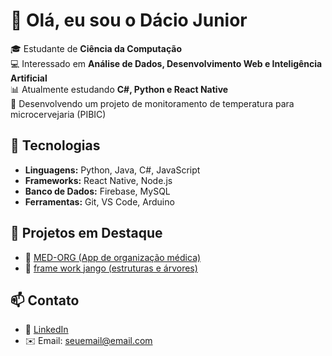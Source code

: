 # 👋 Olá, eu sou o Dácio Junior  

🎓 Estudante de **Ciência da Computação**  
💻 Interessado em **Análise de Dados, Desenvolvimento Web e Inteligência Artificial**  
📊 Atualmente estudando **C#, Python e React Native**  
🍺 Desenvolvendo um projeto de monitoramento de temperatura para microcervejaria (PIBIC)  

## 🚀 Tecnologias
- **Linguagens:** Python, Java, C#, JavaScript  
- **Frameworks:** React Native, Node.js  
- **Banco de Dados:** Firebase, MySQL  
- **Ferramentas:** Git, VS Code, Arduino  

## 📌 Projetos em Destaque
- 🔹 [MED-ORG (App de organização médica)]([(https://github.com/matheusarsenal/MED-ORG)])  
- 🔹 [frame work jango (estruturas e árvores)]([link_do_repositorio](https://github.com/DacioSilvaJunior/html-css-study))  

## 📫 Contato
- 💼 [LinkedIn](www.linkedin.com/in/daciosilva-melojr-684a06211)  
- ✉️ Email: seuemail@email.com  
